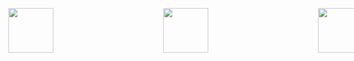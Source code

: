 <div style="display: flex; justify-content: center; gap: 10px; width:1000px">
    <img style='width:30%; aspect-ratio:1/1;' src='https://media0.giphy.com/media/v1.Y2lkPTc5MGI3NjExbHN5eTB2eXZkbXFocWduNTRjaXQxNjZzZm96djVuMmN6MGhiczRibCZlcD12MV9pbnRlcm5hbF9naWZfYnlfaWQmY3Q9Zw/JpRtMYi0PXHHWbkXIN/giphy.gif' ></img>
    <img style='width:30%; aspect-ratio:1/1;' src='https://media3.giphy.com/media/v1.Y2lkPTc5MGI3NjExYmpndzhhbW91ZHg4M3A0cGk1dmswM2dlb3VhdGhyanNsbWdzdWNpeCZlcD12MV9pbnRlcm5hbF9naWZfYnlfaWQmY3Q9Zw/DHteSdTB6EdclUtCtc/giphy.gif' ></img>
    <img style='width:30%; aspect-ratio:1/1;' src='https://media2.giphy.com/media/v1.Y2lkPTc5MGI3NjExaHQ0MW13ZXU3Mmt4YmZqOHdoaHBkNDVmZzN2ajJyMnBkY2FzazdocyZlcD12MV9pbnRlcm5hbF9naWZfYnlfaWQmY3Q9Zw/qrIsXgEdorkI/giphy.gif' ></img>
</div>


